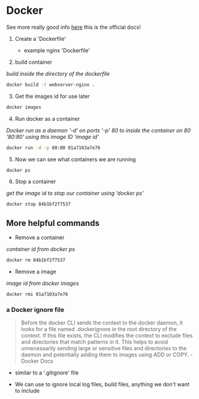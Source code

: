 # Docker

See more really good info [here](https://docs.docker.com/engine/reference/builder/) this is the official docs!

1. Create a 'Dockerfile'
    - example nginx 'Dockerfile'

2. build container

*build inside the directory of the dockerfile*
```bash
docker build -t webserver-nginx .
```

3. Get the images id for use later
```bash
docker images
```

4. Run docker as a container

*Docker run as a daemon '-d' on ports '-p' 80 to inside the container on 80 '80:80' using this image ID 'image id'* 
```bash
docker run -d -p 80:80 01a7103a7e76
```

5. Now we can see what containers we are running

```bash
docker ps
```

6. Stop a container

*get the image id to stop our container using 'docker ps'*
```bash
docker stop 84b1bf2f7537
```

## More helpful commands

- Remove a container

*container id from docker ps*
```bash
docker rm 84b1bf2f7537
```

- Remove a image

*image id from docker images*
```bash
docker rmi 01a7103a7e76
```

### a Docker ignore file

> Before the docker CLI sends the context to the docker daemon, it looks for a file named .dockerignore in the root directory of the context. If this file exists, the CLI modifies the context to exclude files and directories that match patterns in it. This helps to avoid unnecessarily sending large or sensitive files and directories to the daemon and potentially adding them to images using ADD or COPY. - Docker Docs

- similar to a '.gitignore' file 

- We can use to ignore local log files, build files, anything we don't want to include